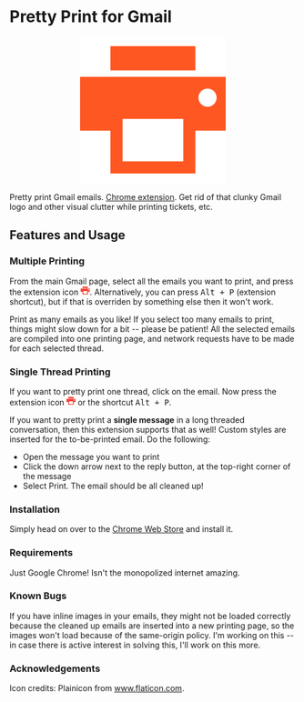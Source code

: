 # Pretty Print for Gmail

<p align="center">
  <img src="/extension-icon-256.png"/>
</p>

Pretty print Gmail emails. [Chrome extension](https://chrome.google.com/webstore/detail/pretty-print-gmail/gdanfldekhdgkbmdoeapbgbcpfglkflg). Get rid of that clunky Gmail logo and other visual clutter while printing tickets, etc.

## Features and Usage

### Multiple Printing
From the main Gmail page, select all the emails you want to print, and press the extension icon ![orange printer](/extension/assets/icon-16.png?raw=true "extension icon"). Alternatively, you can press <kbd>Alt + P</kbd> (extension shortcut), but if that is overriden by something else then it won't work. 

Print as many emails as you like! If you select too many emails to print, things might slow down for a bit -- please be patient! All the selected emails are compiled into one printing page, and network requests have to be made for each selected thread. 

### Single Thread Printing
If you want to pretty print one thread, click on the email. Now press the extension icon ![orange printer](/extension/assets/icon-16.png?raw=true "extension icon") or the shortcut <kbd>Alt + P</kbd>. 

If you want to pretty print a **single message** in a long threaded conversation, then this extension supports that as well! Custom styles are inserted for the to-be-printed email. Do the following:

- Open the message you want to print
- Click the down arrow next to the reply button, at the top-right corner of the message
- Select Print. The email should be all cleaned up!

### Installation
Simply head on over to the [Chrome Web Store](https://chrome.google.com/webstore/detail/pretty-print-gmail/gdanfldekhdgkbmdoeapbgbcpfglkflg) and install it. 

### Requirements
Just Google Chrome! Isn't the monopolized internet amazing.

### Known Bugs
If you have inline images in your emails, they might not be loaded correctly because the cleaned up emails are inserted into a new printing page, so the images won't load because of the same-origin policy. I'm working on this -- in case there is active interest in solving this, I'll work on this more.

### Acknowledgements
Icon credits: Plainicon from www.flaticon.com.

